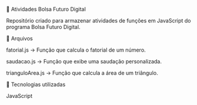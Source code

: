 📌 Atividades Bolsa Futuro Digital

Repositório criado para armazenar atividades de funções em JavaScript do programa Bolsa Futuro Digital.

📂 Arquivos

fatorial.js → Função que calcula o fatorial de um número.

saudacao.js → Função que exibe uma saudação personalizada.

trianguloArea.js → Função que calcula a área de um triângulo.

🚀 Tecnologias utilizadas

JavaScript

